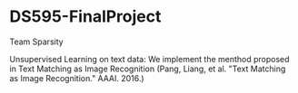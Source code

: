 # DS595-FinalProject
Team Sparsity

Unsupervised Learning on text data:
We implement the menthod proposed in Text Matching as Image Recognition  (Pang, Liang, et al. "Text Matching as Image Recognition." AAAI. 2016.)
